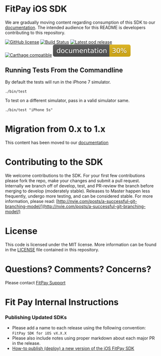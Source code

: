 # FitPay iOS SDK 

We are gradually moving content regarding consumption of this SDK to our [documentation](https://docs.fit-pay.com). The intended audience for this README is developers contributing to this repository.

[![GitHub license](https://img.shields.io/github/license/fitpay/fitpay-ios-sdk.svg)](https://github.com/fitpay/fitpay-ios-sdk/blob/develop/LICENSE)
[![Build Status](https://travis-ci.com/fitpay/fitpay-ios-sdk.svg?branch=develop)](https://travis-ci.com/fitpay/fitpay-ios-sdk)
[![Latest pod release](https://img.shields.io/cocoapods/v/FitpaySDK.svg)](https://cocoapods.org/pods/FitpaySDK)
[![Carthage compatible](https://img.shields.io/badge/Carthage-compatible-4BC51D.svg?style=flat)](https://github.com/Carthage/Carthage)
[![Documentation coverage](docs/badge.svg)](docs/badge.svg)

## Running Tests From the Commandline
By default the tests will run in the iPhone 7 simulator.
```
./bin/test
```
To test on a different simulator, pass in a valid simulator same.
```
./bin/test "iPhone 5s"
``` 

# Migration from 0.x to 1.x

This content has been moved to our [documentation](https://docs.fit-pay.com/SDK/iOS/migration/)

# Contributing to the SDK
We welcome contributions to the SDK. For your first few contributions please fork the repo, make your changes and submit a pull request. Internally we branch off of develop, test, and PR-review the branch before merging to develop (moderately stable). Releases to Master happen less frequently, undergo more testing, and can be considered stable. For more information, please read:  [http://nvie.com/posts/a-successful-git-branching-model/](http://nvie.com/posts/a-successful-git-branching-model/)

# License
This code is licensed under the MIT license. More information can be found in the [LICENSE](LICENSE) file contained in this repository.

# Questions? Comments? Concerns?
Please contact [FitPay Support](https://support.fit-pay.com)


# Fit Pay Internal Instructions 
### Publishing Updated SDKs
* Please add a name to each release using the following convention: `FitPay SDK for iOS vX.X.X`
* Please also include notes using proper markdown about each major PR in the release.
* [How-to publish (deploy) a new version of the iOS FitPay SDK](https://fitpay.atlassian.net/wiki/spaces/ENG/pages/92798977/How-to+publish+deploy+a+new+version+of+the+iOS+FitPay+SDK)

